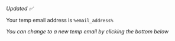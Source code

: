 *Updated ✅*

Your temp email address is
`%email_address%`

_You can change to a new temp email by clicking the bottom below_